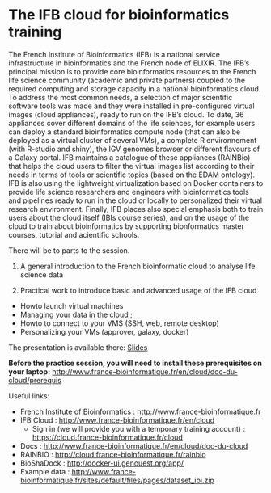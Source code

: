 # The IFB cloud for bioinformatics training

The French Institute of Bioinformatics (IFB) is a national service infrastructure in bioinformatics and the French node of ELIXIR. The IFB’s principal mission is to provide core bioinformatics resources to the French life science community (academic and private partners) coupled to the required computing and storage capacity in a national bioinformatics cloud. To address the most common needs, a selection of major scientific software tools was made and they were installed in pre-configured virtual images (cloud appliances), ready to run on the IFB’s cloud. To date, 36 appliances cover different domains of the life sciences, for example users can deploy a standard bioinformatics compute node (that can also be deployed as a virtual cluster of several VMs), a complete R environnement (with R-studio and shiny), the IGV genomes browser or different flavours of a Galaxy portal. IFB maintains a catalogue of these appliances (RAINBio) that  helps the cloud users to filter the virtual images list according to their needs in terms of tools or scientific topics (based on the EDAM ontology). IFB is also using the lightweight virtualization based on Docker containers to provide life science researchers and engineers with bioinformatics tools and pipelines ready to run in the cloud or locally to personalized their virtual research environment. Finally, IFB places also special emphasis both to train users about the cloud itself (IBIs course series), and on the usage of the cloud to train about bioinformatics by supporting bionformatics master courses, tutorial and acientific schools. 

There will be to parts to the session.

1. A general introduction to the French bioinformatic cloud to analyse life science data

2. Practical work to introduce basic and advanced usage of the IFB cloud
  * Howto launch virtual machines
  * Managing your data in the cloud ;
  * Howto to connect to your VMS (SSH, web, remote desktop)
  * Personalizing your VMs (approver, galaxy, docker)

The presentation is available there: [Slides](https://github.com/ekorpela/cloud-vm-workshop/blob/master/materials/IFBcloud/IFB%20cloud%20training%20ELIX-FI.pdf)

**Before the practice session, you will need to install these prerequisites on your laptop:**
http://www.france-bioinformatique.fr/en/cloud/doc-du-cloud/prerequis

Useful links:
  * French Institute of Bioinformatics : http://www.france-bioinformatique.fr
  * IFB Cloud : http://www.france-bioinformatique.fr/en/cloud
    * Sign in (we will provide you with a temporary training account) : https://cloud.france-bioinformatique.fr/cloud 
  * Docs :  http://www.france-bioinformatique.fr/en/cloud/doc-du-cloud
  * RAINBIO : http://cloud.france-bioinformatique.fr/rainbio
  * BioShaDock :  http://docker-ui.genouest.org/app/
  * Example data : http://www.france-bioinformatique.fr/sites/default/files/pages/dataset_ibi.zip
